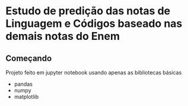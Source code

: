 # Estudo de predição das notas de Linguagem e Códigos baseado nas demais notas do Enem  

## Começando
Projeto feito em jupyter notebook usando apenas as bibliotecas básicas
- pandas
- numpy 
- matplotlib
